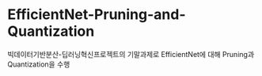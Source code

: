# EfficientNet-Pruning-and-Quantization
빅데이터기반분산-딥러닝혁신프로젝트의 기말과제로 EfficientNet에 대해 Pruning과 Quantization을 수행
